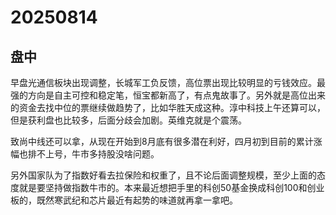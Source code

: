 # 20250814

## 盘中

早盘光通信板块出现调整，长城军工负反馈，高位票出现比较明显的亏钱效应。最强的方向是自主可控和稳定笔，恒宝都新高了，有点鬼故事了。另外就是高位出来的资金去找中位的票继续做趋势了，比如华胜天成这种。淳中科技上午还算可以，但是获利盘也比较多，后面分歧会加剧。英维克就是个震荡。

致尚中线还可以拿，从现在开始到8月底有很多潜在利好，四月初到目前的累计涨幅也排不上号，牛市多持股没啥问题。

另外国家队为了指数好看去拉保险和权重了，且不论后面调整规模，至少上面的态度就是要坚持做指数牛市的。本来最近想把手里的科创50基金换成科创100和创业板的，既然寒武纪和芯片最近有起势的味道就再拿一拿吧。
